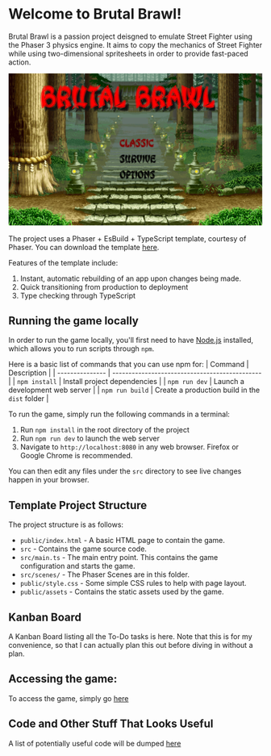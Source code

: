 # Welcome to Brutal Brawl!

Brutal Brawl is a passion project deisgned to emulate Street Fighter using the Phaser 3 physics engine. It aims to copy the mechanics of Street Fighter while using two-dimensional spritesheets in order to provide fast-paced action.

![TitleScreen](Brutal_Brawl_title_screen.PNG)

The project uses a Phaser + EsBuild + TypeScript template, courtesy of Phaser. You can download the template [here](https://phaser.io/news/2024/02/phaser-esbuild-typescript-template).

Features of the template include:

1. Instant, automatic rebuilding of an app upon changes being made.
1. Quick transitioning from production to deployment
1. Type checking through TypeScript

## Running the game locally

In order to run the game locally, you'll first need to have [Node.js](https://nodejs.org) installed, which allows you to run scripts through `npm`.

Here is a basic list of commands that you can use npm for:
| Command | Description |
| --------------- | ---------------------------------------------- |
| `npm install` | Install project dependencies |
| `npm run dev` | Launch a development web server |
| `npm run build` | Create a production build in the `dist` folder |

To run the game, simply run the following commands in a terminal:

1. Run `npm install` in the root directory of the project
2. Run `npm run dev` to launch the web server
3. Navigate to `http://localhost:8080` in any web browser. Firefox or Google Chrome is recommended.

You can then edit any files under the `src` directory to see live changes happen in your browser.

## Template Project Structure

The project structure is as follows:

- `public/index.html` - A basic HTML page to contain the game.
- `src` - Contains the game source code.
- `src/main.ts` - The main entry point. This contains the game configuration and starts the game.
- `src/scenes/` - The Phaser Scenes are in this folder.
- `public/style.css` - Some simple CSS rules to help with page layout.
- `public/assets` - Contains the static assets used by the game.

## Kanban Board

A Kanban Board listing all the To-Do tasks is here. Note that this is for my convenience, so that I can actually plan this out before diving in without a plan.

## Accessing the game:

To access the game, simply go [here](https://zkfazal.github.io/phaser-games/)

## Code and Other Stuff That Looks Useful

A list of potentially useful code will be dumped [here](references.html)

